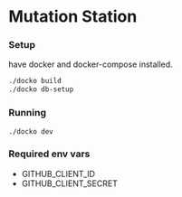 # Mutation Station

### Setup

have docker and docker-compose installed.

```bash
./docko build
./docko db-setup
```

### Running

```
./docko dev
```

### Required env vars

 - GITHUB_CLIENT_ID
 - GITHUB_CLIENT_SECRET
